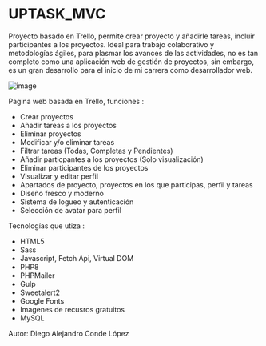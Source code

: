 # UPTASK_MVC
Proyecto basado en Trello, permite crear proyecto y añadirle tareas, incluir participantes a los proyectos. Ideal para trabajo colaborativo y metodologías ágiles, para plasmar los avances de las actividades, no es tan completo como una aplicación web de gestión de proyectos, sin embargo, es un gran desarrollo para el inicio de mi carrera como desarrollador web. 

![image](https://user-images.githubusercontent.com/83409584/180817226-be6f69e7-8131-41de-93f9-dd98a8877f21.png)

Pagina web basada en Trello, funciones :

- Crear proyectos
- Añadir tareas a los proyectos
- Eliminar proyectos
- Modificar y/o eliminar tareas
- Filtrar tareas (Todas, Completas y Pendientes)
- Añadir particpantes a los proyectos (Solo visualización)
- Eliminar participantes de los proyectos
- Visualizar y editar perfil
- Apartados de proyecto, proyectos en los que participas, perfil y tareas
- Diseño fresco y moderno
- Sistema de logueo y autenticación
- Selección de avatar para perfil 

Tecnologías que utiza :

- HTML5
- Sass
- Javascript, Fetch Api, Virtual DOM
- PHP8
- PHPMailer
- Gulp
- Sweetalert2
- Google Fonts
- Imagenes de recusros gratuitos
- MySQL

Autor: Diego Alejandro Conde López
